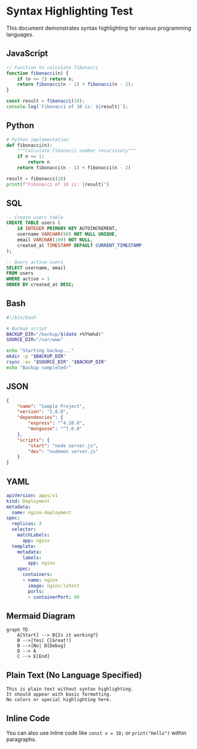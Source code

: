 # Syntax Highlighting Test

This document demonstrates syntax highlighting for various programming languages.

## JavaScript

```javascript
// Function to calculate fibonacci
function fibonacci(n) {
    if (n <= 1) return n;
    return fibonacci(n - 1) + fibonacci(n - 2);
}

const result = fibonacci(10);
console.log(`Fibonacci of 10 is: ${result}`);
```

## Python

```python
# Python implementation
def fibonacci(n):
    """Calculate fibonacci number recursively"""
    if n <= 1:
        return n
    return fibonacci(n - 1) + fibonacci(n - 2)

result = fibonacci(10)
print(f"Fibonacci of 10 is: {result}")
```

## SQL

```sql
-- Create users table
CREATE TABLE users (
    id INTEGER PRIMARY KEY AUTOINCREMENT,
    username VARCHAR(50) NOT NULL UNIQUE,
    email VARCHAR(100) NOT NULL,
    created_at TIMESTAMP DEFAULT CURRENT_TIMESTAMP
);

-- Query active users
SELECT username, email
FROM users
WHERE active = 1
ORDER BY created_at DESC;
```

## Bash

```bash
#!/bin/bash

# Backup script
BACKUP_DIR="/backup/$(date +%Y%m%d)"
SOURCE_DIR="/var/www"

echo "Starting backup..."
mkdir -p "$BACKUP_DIR"
rsync -av "$SOURCE_DIR" "$BACKUP_DIR"
echo "Backup completed!"
```

## JSON

```json
{
    "name": "Sample Project",
    "version": "1.0.0",
    "dependencies": {
        "express": "^4.18.0",
        "mongoose": "^7.0.0"
    },
    "scripts": {
        "start": "node server.js",
        "dev": "nodemon server.js"
    }
}
```

## YAML

```yaml
apiVersion: apps/v1
kind: Deployment
metadata:
  name: nginx-deployment
spec:
  replicas: 3
  selector:
    matchLabels:
      app: nginx
  template:
    metadata:
      labels:
        app: nginx
    spec:
      containers:
      - name: nginx
        image: nginx:latest
        ports:
        - containerPort: 80
```

## Mermaid Diagram

```mermaid
graph TD
    A[Start] --> B{Is it working?}
    B -->|Yes| C[Great!]
    B -->|No| D[Debug]
    D --> A
    C --> E[End]
```

## Plain Text (No Language Specified)

```
This is plain text without syntax highlighting.
It should appear with basic formatting.
No colors or special highlighting here.
```

## Inline Code

You can also use inline code like `const x = 10;` or `print("Hello")` within paragraphs.